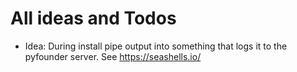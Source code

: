 # All ideas and Todos

- Idea: During install pipe output into something that logs it to the pyfounder server. See https://seashells.io/
